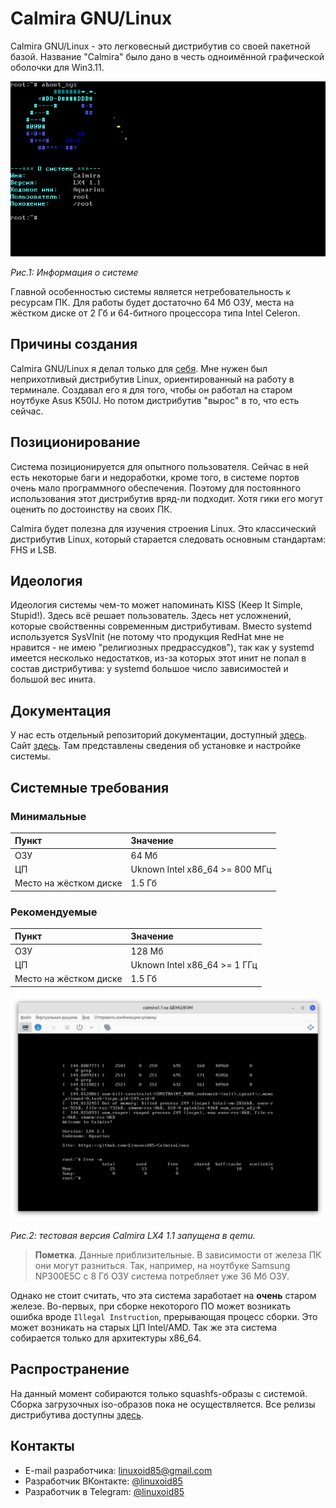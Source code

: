 # Calmira GNU/Linux

Calmira GNU/Linux - это легковесный дистрибутив со своей пакетной базой. Название "Calmira" было дано в честь одноимённой графической оболочки для Win3.11.

![](pic/screen.png "Скриншот")

*Рис.1: Информация о системе*

Главной особенностью системы является нетребовательность к ресурсам ПК. Для работы будет достаточно 64 Мб ОЗУ, места на жёстком диске от 2 Гб и 64-битного процессора типа Intel Celeron.

## Причины создания

Calmira GNU/Linux я делал только для [себя](https://github.com/Linuxoid85). Мне нужен был неприхотливый дистрибутив Linux, ориентированный на работу в терминале. Создавал его я для того, чтобы он работал на старом ноутбуке Asus K50IJ. Но потом дистрибутив "вырос" в то, что есть сейчас.

## Позиционирование

Система позиционируется для опытного пользователя. Сейчас в ней есть некоторые баги и недоработки, кроме того, в системе портов очень мало программного обеспечения. Поэтому для постоянного использования этот дистрибутив вряд-ли подходит. Хотя гики его могут оценить по достоинству на своих ПК.

Calmira будет полезна для изучения строения Linux. Это классический дистрибутив Linux, который старается следовать основным стандартам: FHS и LSB.

## Идеология

Идеология системы чем-то может напоминать KISS (Keep It Simple, Stupid!). Здесь всё решает пользователь. Здесь нет усложнений, которые свойственны современным дистрибутивам. Вместо systemd используется SysVInit (не потому что продукция RedHat мне не нравится - не имею "религиозных предрассудков"), так как у systemd имеется несколько недостатков, из-за которых этот инит не попал в состав дистрибутива: у systemd большое число зависимостей и большой вес инита.

## Документация

У нас есть отдельный репозиторий документации, доступный [здесь](https://github.com/CalmiraLinux/handbook). Сайт [здесь](https://calmiralinux.github.io/handbook/site/index.html). Там представлены сведения об установке и настройке системы.

## Системные требования

### Минимальные

| Пункт | Значение |
|:------|:---------|
| ОЗУ   | 64 Мб    |
| ЦП    | Uknown Intel x86_64 >= 800 МГц |
| Место на жёстком диске | 1.5 Гб |

### Рекомендуемые

| Пункт | Значение |
|:------|:---------|
| ОЗУ   | 128 Мб    |
| ЦП    | Uknown Intel x86_64 >= 1 ГГц |
| Место на жёстком диске | 1.5 Гб |

![Потребление](pic/calm_ram.png)

*Рис.2: тестовая версия Calmira LX4 1.1 запущена в qemu.*

> **Пометка**. Данные приблизительные. В зависимости от железа ПК они могут разниться. Так, например, на ноутбуке Samsung NP300E5C с 8 Гб ОЗУ система потребляет уже 36 Мб ОЗУ.

Однако не стоит считать, что эта система заработает на **очень** старом железе. Во-первых, при сборке некоторого ПО может возникать ошибка вроде `Illegal Instruction`, прерывающая процесс сборки. Это может возникать на старых ЦП Intel/AMD. Так же эта система собирается только для архитектуры x86_64.

## Распространение

На данный момент собираются только squashfs-образы с системой. Сборка загрузочных iso-образов пока не осуществляется. Все релизы дистрибутива доступны [здесь](https://github.com/Linuxoid85/CalmiraLinux/releases).

## Контакты
* E-mail разработчика: <linuxoid85@gmail.com>
* Разработчик ВКонтакте: [@linuxoid85](https://vk.com/linuxoid85)
* Разработчик в Telegram: [@linuxoid85](t.me/linuxoid85)
